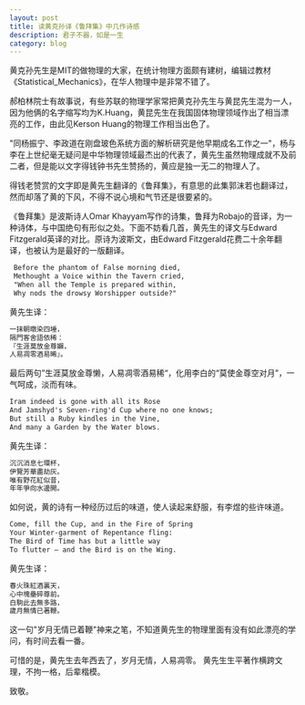 ```yaml
---
layout: post
title: 读黄克孙译《鲁拜集》中几作诗感
description: 君子不器，如是一生
category: blog
---
```


黄克孙先生是MIT的做物理的大家，在统计物理方面颇有建树，编辑过教材《Statistical_Mechanics》，在华人物理中是非常不错了。

郝柏林院士有故事说，有些苏联的物理学家常把黄克孙先生与黄昆先生混为一人，因为他俩的名字缩写均为K.Huang，黄昆先生在我国固体物理领域作出了相当漂亮的工作，由此见Kerson Huang的物理工作相当出色了。

"同杨振宁、李政道在刚盘玻色系统方面的解析研究是他早期成名工作之一"，杨与李在上世纪毫无疑问是中华物理领域最杰出的代表了，黄先生虽然物理成就不及前二者，但是能以文字得钱钟书先生赞扬的，黄应是独一无二的物理人了。

得钱老赞赏的文字即是黄先生翻译的《鲁拜集》，有意思的此集郭沫若也翻译过，然而却落了黄的下风，不得不说心境和气节还是很要紧的。

《鲁拜集》是波斯诗人Omar Khayyam写作的诗集，鲁拜为Robajo的音译，为一种诗体，与中国绝句有形似之处。下面不妨看几首，黄先生的译文与Edward Fitzgerald英译的对比。原诗为波斯文，由Edward Fitzgerald花费二十余年翻译，也被认为是最好的一版翻译。

```md
 Before the phantom of False morning died,
 Methought a Voice within the Tavern cried,
 "When all the Temple is prepared within,
 Why nods the drowsy Worshipper outside?"
```
黄先生译：
```md
一抹朝暾染四埵，
隔門客舍語依稀：
『生涯莫放金尊嬾，
人易凋零酒易晞』。
```
最后两句”生涯莫放金尊懒，人易凋零酒易稀“，化用李白的“莫使金尊空对月”，一气呵成，淡而有味。

```md
Iram indeed is gone with all its Rose
And Jamshyd's Seven-ring'd Cup where no one knows;
But still a Ruby kindles in the Vine,
And many a Garden by the Water blows.
```
黄先生译：
```md
沉沉消息七環杯，
伊覽芳華盡劫灰。
唯有野花紅似昔，
年年爭向水邊開。
```
如何说，黄的诗有一种经历过后的味道，使人读起来舒服，有李煜的些许味道。

```md
Come, fill the Cup, and in the Fire of Spring
Your Winter-garment of Repentance fling:
The Bird of Time has but a little way
To flutter — and the Bird is on the Wing.
```
黄先生译：
```md
春火珠紅酒裏天，
心中塊壘碎尊前。
白駒此去無多路，
歲月無情已著鞭。
```
这一句"岁月无情已着鞭"神来之笔，不知道黄先生的物理里面有没有如此漂亮的学问，有时间去看一番。

可惜的是，黄先生去年西去了，岁月无情，人易凋零。
黄先生生平著作横跨文理，不拘一格，后辈楷模。

致敬。
